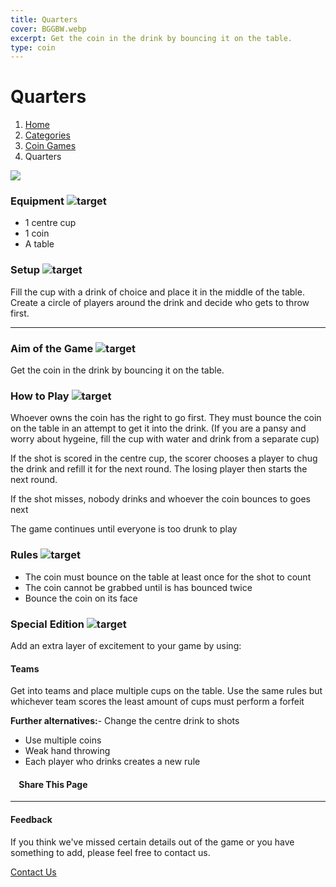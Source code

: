 ```yaml
---
title: Quarters
cover: BGGBW.webp
excerpt: Get the coin in the drink by bouncing it on the table.
type: coin
---
```


# Quarters

1.  [Home](/)
2.  [Categories](GameCategories)
3.  [Coin Games](GameCategories/CoinGames)
4.  Quarters

![](/images/quarters.webp)

### Equipment ![target](/images/liquor.webp)

-   1 centre cup
-   1 coin
-   A table

### Setup ![target](/images/settings.webp)

Fill the cup with a drink of choice and place it in the middle of the table. Create a circle of players around the drink and decide who gets to throw first.

* * *

### Aim of the Game ![target](/images/target.webp)

Get the coin in the drink by bouncing it on the table.

### How to Play ![target](/images/question.webp)

Whoever owns the coin has the right to go first. They must bounce the coin on the table in an attempt to get it into the drink. (If you are a pansy and worry about hygeine, fill the cup with water and drink from a separate cup)

If the shot is scored in the centre cup, the scorer chooses a player to chug the drink and refill it for the next round. The losing player then starts the next round.

If the shot misses, nobody drinks and whoever the coin bounces to goes next

The game continues until everyone is too drunk to play

### Rules ![target](/images/rules.webp)

-   The coin must bounce on the table at least once for the shot to count
-   The coin cannot be grabbed until is has bounced twice
-   Bounce the coin on its face

### Special Edition ![target](/images/special.webp)

Add an extra layer of excitement to your game by using:

#### **Teams**

Get into teams and place multiple cups on the table. Use the same rules but whichever team scores the least amount of cups must perform a forfeit

**Further alternatives:**-   Change the centre drink to shots
-   Use multiple coins
-   Weak hand throwing
-   Each player who drinks creates a new rule

####     Share This Page

[](https://www.facebook.com/sharer/sharer.php?u=beergogglegames.co.uk/GameCategories/CoinGames/quarters)[](https://www.instagram.com/direct/new/)[](https://twitter.com/intent/tweet?url=beergogglegames.co.uk/GameCategories/CoinGames/quarters)

* * *

#### Feedback

If you think we've missed certain details out of the game or you have something to add, please feel free to contact us.

  
  
  
[Contact Us](contact)
